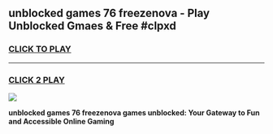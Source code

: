 
## unblocked games 76 freezenova - Play Unblocked Gmaes & Free #clpxd
<h3>
<a href="https://premium.freeplayer.one?title=unblocked_games_76_freezenova&ref=01M">CLICK TO PLAY</a></h3>
<hr>

<h3>
<a href="https://premium.freeplayer.one?title=unblocked_games_76_freezenova&ref=01M">CLICK 2 PLAY</a>
  
</h3>

<a href="https://premium.freeplayer.one?title=unblocked_games_76_freezenova&ref=01M"><img src="https://clearcache.store/games.png"></a>


**unblocked games 76 freezenova games unblocked: Your Gateway to Fun and Accessible Online Gaming**
